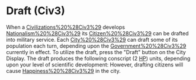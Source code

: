 # Draft (Civ3)

When a [Civilizations%20%28Civ3%29](civilization) develops [Nationalism%20%28Civ3%29](Nationalism) its [Citizen%20%28Civ3%29](citizens) can be drafted into military service. Each [City%20%28Civ3%29](city) can draft some of its population each turn, depending upon the [Government%20%28Civ3%29](government) currently in effect.
To utilize the draft, press the "Draft" button on the City Display.
The draft produces the following conscript (2 [HP](HP)) units, depending upon your level of scientific development:
However, drafting citizens will cause [Happiness%20%28Civ3%29](unhappiness) in the city.